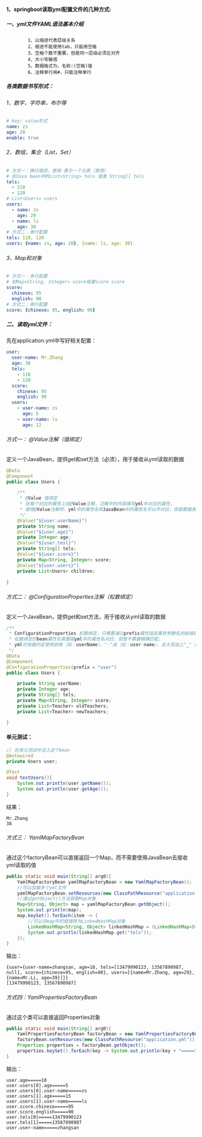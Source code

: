 #### 1、springboot读取yml配置文件的几种方式:

##### 一、yml文件YAML语法基本介绍

```
        1、以缩进代表层级关系
        2、缩进不能使用tab，只能用空格
        3、空格个数不重要，但是同一层级必须左对齐
        4、大小写敏感
        5、数据格式为，名称:(空格)值
        6、注释单行用#，只能注释单行
```



##### 各类数据书写形式：

###### 1、数字，字符串，布尔等

```yml
# key: value形式
name: zs
age: 20
enable: true
```

###### 2、数组，集合（List，Set）

```yml
# 方式一：换行缩进，使用-表示一个元素（常用）
# 如Java bean中的List<String> tels 或者 String[] tels
tels: 
  - 110
  - 120
# List<Users> users
users: 
  - name: zs
    age: 20
  - name: ls
    age: 30
# 方式二：单行配置
tels: 110, 120
users: {name: zs, age: 20}, {name: ls, age: 30}
```

###### 3、Map和对象

```yml
# 方式一：多行配置
# 如Map<String, Integer> score或者Score score
score:
  chinese: 95
  english: 90
# 方式二：单行配置
score: {chinese: 95, english: 90}
```



##### 二、读取yml文件：

先在application.yml中写好相关配置：

```yml
user:
  user-name: Mr.Zhang
  age: 38
  tels:
    - 110
    - 120
  score:
    chinese: 95
    english: 90
  users:
    - user-name: zs
      age: 5
    - user-name: ls
      age: 12
```

###### 方式一： @Value注解（值绑定）

定义一个JavaBean，提供get和set方法（必须），用于接收从yml读取的数据

```java
@Data
@Component
public class Users {

    /**
     * @Value 值绑定
     * 在每个对应的属性上加@Value注解，注解中的内容填写yml中对应的属性，
     * 使用@Value注解时，yml中的属性名和JavaBean中的属性名可以不对应，但是数据类型需要对应
     */
    @Value("${user.userName}")
    private String name;
    @Value("${user.age}")
    private Integer age;
    @Value("${user.tesl}")
    private String[] tels;
    @Value("${user.score}")
    private Map<String, Integer> score;
    @Value("${user.users}")
    private List<Users> children;
    
}
```



###### 方式二： @ConfigurationProperties注解（松散绑定）

定义一个JavaBean，提供get和set方法，用于接收从yml读取的数据

```java
/**
 * ConfigurationProperties 松散绑定，只需要通过prefix属性指定属性参数名的前缀即可
 * 松散绑定的bean属性名需要跟yml中的属性名对应，但是不需要精确匹配，
 * yml可依据约定使用驼峰（如：userName）、"-"线（如：user-name）、全大写加上"_"（如：USER_NAME）
 */
@Data
@Component
@ConfigurationProperties(prefix = "user")
public class Users {

    private String userName;
    private Integer age;
    private String[] tels;
    private Map<String, Integer> score;
    private List<Teacher> oldTeachers;
    private List<Teacher> newTeachers;

}
```

#### 单元测试：

```java
// 在单元测试中注入这个bean
@Autowired
private Users user;

@Test
void testUsers(){
    System.out.println(user.getName());
    System.out.println(user.getAge());
}
```

结果：

```
Mr.Zhang
38
```

###### 方式三： YamlMapFactoryBean

通过这个factoryBean可以直接返回一个Map，而不需要使用JavaBean去接收yml读取的值

```java
public static void main(String[] arg0){
    YamlMapFactoryBean yamlMapFactoryBean = new YamlMapFactoryBean();
    //可以加载多个yml文件
    yamlMapFactoryBean.setResources(new ClassPathResource("application.yml"));
    //通过getObject()方法获取Map对象
    Map<String, Object> map = yamlMapFactoryBean.getObject();
    System.out.println(map);
    map.keySet().forEach(item -> {
        //可以将map中的值强转为LinkedHashMap对象
        LinkedHashMap<String, Object> linkedHashMap = (LinkedHashMap<String, Object>) (map.get(item));
        System.out.println(linkedHashMap.get("tels"));
    });
}
```

输出：

```
{user={user-name=zhangsan, age=18, tels=[13479990123, 13567890987, null], score={chinese=95, english=90}, users=[{name=Mr.Zhang, age=29}, {name=Mr.Li, age=39}]}}
[13479990123, 13567890987]
```

###### 方式四：YamlPropertiesFactoryBean

通过这个类可以直接返回Properties对象

```java
public static void main(String[] arg0){
    YamlPropertiesFactoryBean factoryBean = new YamlPropertiesFactoryBean();
    factoryBean.setResources(new ClassPathResource("application.yml"));
    Properties properties = factoryBean.getObject();
    properties.keySet().forEach(key -> System.out.println(key + "=====" + properties.get(key)));
}
```

输出：

```
user.age=====18
user.users[0].age=====5
user.users[0].user-name=====zs
user.users[1].age=====15
user.users[1].user-name=====ls
user.score.chinese=====95
user.score.english=====90
user.tels[0]=====13479990123
user.tels[1]=====13567890987
user.user-name=====zhangsan
```